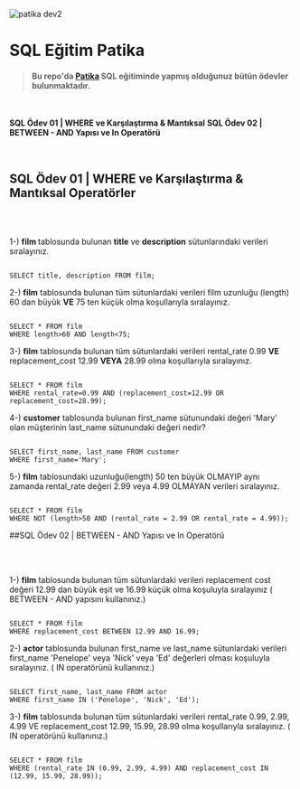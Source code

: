 
![patika dev2](https://github.com/akayslm/sql_odevler_patika/assets/73195655/b2d0f14f-19c6-4771-9f28-9f3c0e271c24)
<br>


 # SQL Eğitim Patika 

> #### Bu repo'da [Patika](https://academy.patika.dev/) SQL eğitiminde yapmış olduğunuz bütün ödevler bulunmaktadır.

<br>

**SQL Ödev 01 | WHERE ve Karşılaştırma & Mantıksal**
**SQL Ödev 02 | BETWEEN - AND Yapısı ve In Operatörü**


<br>


## SQL Ödev 01 | WHERE ve Karşılaştırma & Mantıksal Operatörler 

<br>
<br>

1-) <strong>film </strong>tablosunda bulunan <strong>title</strong> ve <strong>description</strong> 
sütunlarındaki verileri sıralayınız.

```

SELECT title, description FROM film;

```

2-) <strong>film</strong> tablosunda bulunan tüm sütunlardaki verileri film uzunluğu (length) 60 dan büyük <strong>VE</strong> 75 ten küçük olma koşullarıyla sıralayınız.

```

SELECT * FROM film
WHERE length>60 AND length<75;

```
3-) <strong>film</strong> tablosunda bulunan tüm sütunlardaki verileri rental_rate 0.99 <strong>VE</strong> replacement_cost 12.99 <strong>VEYA</strong> 28.99 olma koşullarıyla sıralayınız.

```

SELECT * FROM film
WHERE rental_rate=0.99 AND (replacement_cost=12.99 OR replacement_cost=28.99);

```
4-) <strong>customer</strong> tablosunda bulunan first_name sütunundaki değeri 'Mary' olan müşterinin last_name sütunundaki değeri nedir?

```

SELECT first_name, last_name FROM customer
WHERE first_name='Mary';

```
5-) <strong>film</strong> tablosundaki uzunluğu(length) 50 ten büyük OLMAYIP aynı zamanda rental_rate değeri 2.99 veya 4.99 OLMAYAN verileri sıralayınız.

```

SELECT * FROM film
WHERE NOT (length>50 AND (rental_rate = 2.99 OR rental_rate = 4.99));

```
##SQL Ödev 02 | BETWEEN - AND Yapısı ve In Operatörü

<br>
<br>

1-) <strong>film</strong> tablosunda bulunan tüm sütunlardaki verileri replacement cost değeri 12.99 dan büyük eşit ve 16.99 küçük olma koşuluyla sıralayınız ( BETWEEN - AND yapısını kullanınız.)

```

SELECT * FROM film
WHERE replacement_cost BETWEEN 12.99 AND 16.99;

```
2-) <strong>actor</strong> tablosunda bulunan first_name ve last_name sütunlardaki verileri first_name 'Penelope' veya 'Nick' veya 'Ed' değerleri olması koşuluyla sıralayınız. ( IN operatörünü kullanınız.)

```

SELECT first_name, last_name FROM actor
WHERE first_name IN ('Penelope', 'Nick', 'Ed');

```
3-) <strong>film</strong> tablosunda bulunan tüm sütunlardaki verileri rental_rate 0.99, 2.99, 4.99 VE replacement_cost 12.99, 15.99, 28.99 olma koşullarıyla sıralayınız. ( IN operatörünü kullanınız.)
```

SELECT * FROM film
WHERE (rental_rate IN (0.99, 2.99, 4.99) AND replacement_cost IN (12.99, 15.99, 28.99));

```
